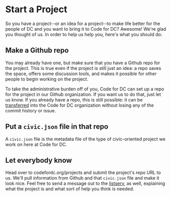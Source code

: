 # Start a Project

So you have a project--or an idea for a project--to make life better for the people of DC and you want to bring it to Code for DC? Awesome! We're glad you thought of us. In order to help us help you, here's what you should do:

## Make a Github repo

You may already have one, but make sure that you have a Github repo for the project. This is true even if the project is still just an idea: a repo saves the space, offers some discussion tools, and makes it possible for other people to begin working on the project.

To take the administrative burden off of you, Code for DC can set up a repo for the project in our Github organization. If you want us to do that, just let us know. If you already have a repo, this is still possible: it can be [transferred](https://help.github.com/articles/how-to-transfer-a-repository) into the Code for DC organization without losing any of the commit history or issue.

## Put a `civic.json` file in that repo

A `civic.json` file is the metadata file of the type of civic-oriented project we work on here at Code for DC.

## Let everybody know

Head over to codefordc.org/projects and submit the project's repo URL to us. We'll pull information from Github and that `civic.json` file and make it look nice. Feel free to send a message out to the [listserv](https://groups.google.com/forum/#!forum/dc-cfa-brigade), as well, explaining what the project is and what sort of help you think is needed.
